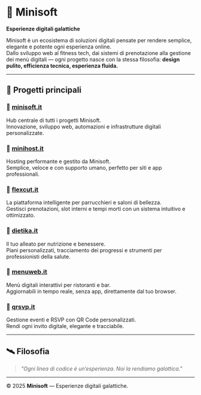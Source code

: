 # 🚀 Minisoft  
**Esperienze digitali galattiche**

Minisoft è un ecosistema di soluzioni digitali pensate per rendere semplice, elegante e potente ogni esperienza online.  
Dallo sviluppo web al fitness tech, dai sistemi di prenotazione alla gestione dei menù digitali — ogni progetto nasce con la stessa filosofia: **design pulito, efficienza tecnica, esperienza fluida.**

---

## 🌌 Progetti principali

### 🔹 [minisoft.it](https://minisoft.it)
Hub centrale di tutti i progetti Minisoft.  
Innovazione, sviluppo web, automazioni e infrastrutture digitali personalizzate.

### 🔹 [minihost.it](https://minihost.it)
Hosting performante e gestito da Minisoft.  
Semplice, veloce e con supporto umano, perfetto per siti e app professionali.

### 🔹 [flexcut.it](https://flexcut.it)
La piattaforma intelligente per parrucchieri e saloni di bellezza.  
Gestisci prenotazioni, slot interni e tempi morti con un sistema intuitivo e ottimizzato.

### 🔹 [dietika.it](https://dietika.it)
Il tuo alleato per nutrizione e benessere.  
Piani personalizzati, tracciamento dei progressi e strumenti per professionisti della salute.

### 🔹 [menuweb.it](https://menuweb.it)
Menù digitali interattivi per ristoranti e bar.  
Aggiornabili in tempo reale, senza app, direttamente dal tuo browser.

### 🔹 [qrsvp.it](https://qrsvp.it)
Gestione eventi e RSVP con QR Code personalizzati.  
Rendi ogni invito digitale, elegante e tracciabile.

---

## 🛰️ Filosofia
> *"Ogni linea di codice è un’esperienza. Noi la rendiamo galattica."*

---

© 2025 **Minisoft** — Esperienze digitali galattiche.
